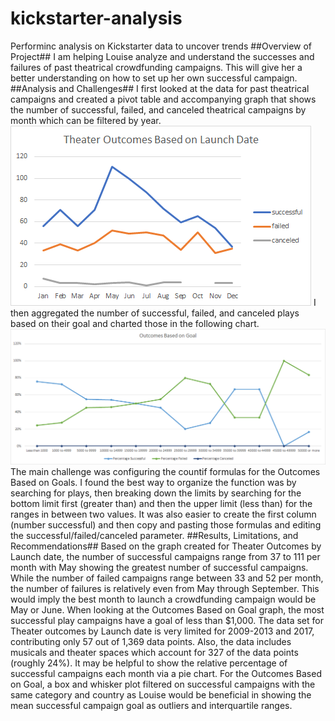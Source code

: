 # kickstarter-analysis
Performinc analysis on Kickstarter data to uncover trends
##Overview of Project##
I am helping Louise analyze and understand the successes and failures of past theatrical crowdfunding campaigns. This will give her a better understanding on how to set up her own successful campaign. 
##Analysis and Challenges##
I first looked at the data for past theatrical campaigns and created a pivot table and accompanying graph that shows the number of successful, failed, and canceled theatrical campaigns by month which can be filtered by year. 
![Theater_Outcomes_vs_Launch.png](https://github.com/1fatpanda1/kickstarter-analysis/blob/main/Theater_Outcomes_vs_Launch.png)
I then aggregated the number of successful, failed, and canceled plays based on their goal and charted those in the following chart.
![Outcomes_vs_Goals.png](https://github.com/1fatpanda1/kickstarter-analysis/blob/main/Outcomes_vs_Goals.png)
The main challenge was configuring the countif formulas for the Outcomes Based on Goals. I found the best way to organize the function was by searching for plays, then breaking down the limits by searching for the bottom limit first (greater than) and then the upper limit (less than) for the ranges in between two values. It was also easier to create the first column (number successful) and then copy and pasting those formulas and editing the successful/failed/canceled parameter.
##Results, Limitations, and Recommendations##
Based on the graph created for Theater Outcomes by Launch date, the number of successful campaigns range from 37 to 111 per month with May showing the greatest number of successful campaigns. While the number of failed campaigns range between 33 and 52 per month, the number of failures is relatively even from May through September. This would imply the best month to launch a crowdfunding campaign would be May or June. When looking at the Outcomes Based on Goal graph, the most successful play campaigns have a goal of less than $1,000. 
The data set for Theater outcomes by Launch date is very limited for 2009-2013 and 2017, contributing only 57 out of 1,369 data points. Also, the data includes musicals and theater spaces which account for 327 of the data points (roughly 24%). It may be helpful to show the relative percentage of successful campaigns each month via a pie chart. For the Outcomes Based on Goal, a box and whisker plot filtered on successful campaigns with the same category and country as Louise would be beneficial in showing the mean successful campaign goal as outliers and interquartile ranges.  
